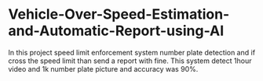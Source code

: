 # Vehicle-Over-Speed-Estimation-and-Automatic-Report-using-AI

In this project speed limit
enforcement system number plate detection and
if cross the speed limit than send a report with
fine. This system detect 1hour video and 1k
number plate picture and accuracy was 90%.
